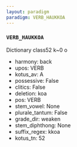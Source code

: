 ```yaml
---
layout: paradigm
paradigm: VERB_HAUKKOA
---
```

### ` VERB_HAUKKOA `

Dictionary class52 k~0 o
* harmony: back
* upos: VERB
* kotus_av: A
* possessive: False
* clitics: False
* deletion: koa
* pos: VERB
* stem_vowel: None
* plurale_tantum: False
* grade_dir: weaken
* stem_diphthong: None
* suffix_regex: kkoa
* kotus_tn: 52
